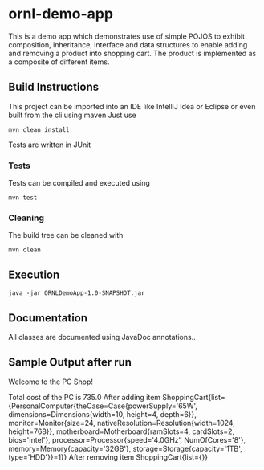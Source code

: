 # ornl-demo-app

This is a demo app which demonstrates use of simple POJOS to exhibit composition, inheritance, interface and data structures to enable adding and removing a product into shopping cart. The product is implemented as a composite of different items. 

## Build Instructions

This project can be imported into an IDE like IntelliJ Idea or Eclipse or even built from the cli using maven
Just use 
```
mvn clean install
```

Tests are written in JUnit

### Tests

Tests can be compiled and executed using
```
mvn test
```

### Cleaning

The build tree can be cleaned with
```
mvn clean
```

## Execution

```
java -jar ORNLDemoApp-1.0-SNAPSHOT.jar
```

## Documentation

All classes are documented using JavaDoc annotations..

## Sample Output after run
Welcome to the PC Shop!

Total cost of the PC is 735.0
After adding item
ShoppingCart{list={PersonalComputer{theCase=Case{powerSupply='65W', dimensions=Dimensions{width=10, height=4, depth=6}}, monitor=Monitor{size=24, nativeResolution=Resolution{width=1024, height=768}}, motherboard=Motherboard{ramSlots=4, cardSlots=2, bios='Intel'}, processor=Processor{speed='4.0GHz', NumOfCores='8'}, memory=Memory{capacity='32GB'}, storage=Storage{capacity='1TB', type='HDD'}}=1}}
After removing item
ShoppingCart{list={}}


